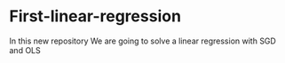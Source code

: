 # First-linear-regression
In this new repository We are going to solve a linear regression with SGD and OLS
